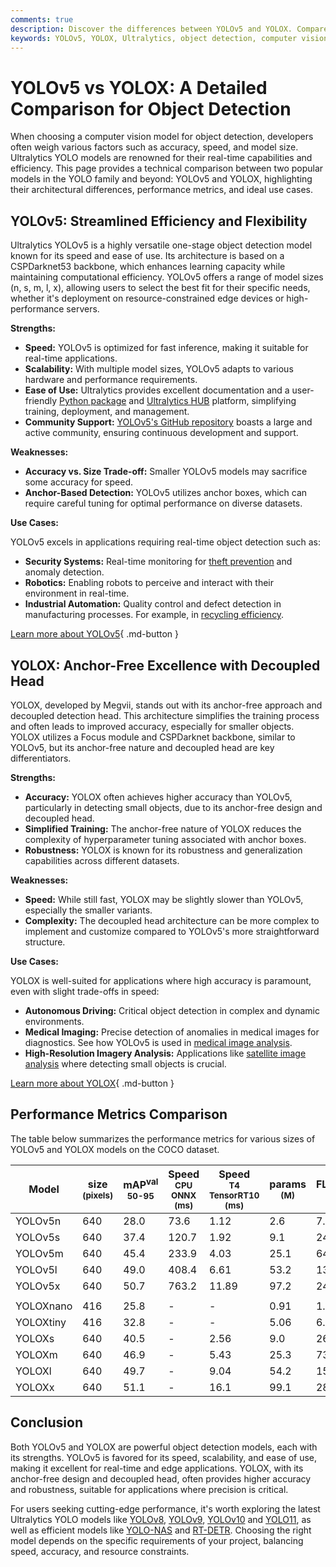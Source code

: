 ```yaml
---
comments: true
description: Discover the differences between YOLOv5 and YOLOX. Compare performance, accuracy, and use cases to choose the best object detection model for your needs.
keywords: YOLOv5, YOLOX, Ultralytics, object detection, computer vision, AI models, YOLO comparison, model performance, machine learning
---
```


# YOLOv5 vs YOLOX: A Detailed Comparison for Object Detection

When choosing a computer vision model for object detection, developers often weigh various factors such as accuracy, speed, and model size. Ultralytics YOLO models are renowned for their real-time capabilities and efficiency. This page provides a technical comparison between two popular models in the YOLO family and beyond: YOLOv5 and YOLOX, highlighting their architectural differences, performance metrics, and ideal use cases.

<script async src="https://cdn.jsdelivr.net/npm/chart.js@latest/dist/chart.min.js"></script>
<script defer src="../../javascript/benchmark.js"></script>

<canvas id="modelComparisonChart" width="1024" height="400" active-models='["YOLOv5", "YOLOX"]'></canvas>

## YOLOv5: Streamlined Efficiency and Flexibility

Ultralytics YOLOv5 is a highly versatile one-stage object detection model known for its speed and ease of use. Its architecture is based on a CSPDarknet53 backbone, which enhances learning capacity while maintaining computational efficiency. YOLOv5 offers a range of model sizes (n, s, m, l, x), allowing users to select the best fit for their specific needs, whether it's deployment on resource-constrained edge devices or high-performance servers.

**Strengths:**

- **Speed:** YOLOv5 is optimized for fast inference, making it suitable for real-time applications.
- **Scalability:** With multiple model sizes, YOLOv5 adapts to various hardware and performance requirements.
- **Ease of Use:** Ultralytics provides excellent documentation and a user-friendly [Python package](https://pypi.org/project/ultralytics/) and [Ultralytics HUB](https://www.ultralytics.com/hub) platform, simplifying training, deployment, and management.
- **Community Support:** [YOLOv5's GitHub repository](https://github.com/ultralytics/yolov5) boasts a large and active community, ensuring continuous development and support.

**Weaknesses:**

- **Accuracy vs. Size Trade-off:** Smaller YOLOv5 models may sacrifice some accuracy for speed.
- **Anchor-Based Detection:** YOLOv5 utilizes anchor boxes, which can require careful tuning for optimal performance on diverse datasets.

**Use Cases:**

YOLOv5 excels in applications requiring real-time object detection such as:

- **Security Systems:** Real-time monitoring for [theft prevention](https://www.ultralytics.com/blog/computer-vision-for-theft-prevention-enhancing-security) and anomaly detection.
- **Robotics:** Enabling robots to perceive and interact with their environment in real-time.
- **Industrial Automation:** Quality control and defect detection in manufacturing processes. For example, in [recycling efficiency](https://www.ultralytics.com/blog/recycling-efficiency-the-power-of-vision-ai-in-automated-sorting).

[Learn more about YOLOv5](https://docs.ultralytics.com/models/yolov5/){ .md-button }

## YOLOX: Anchor-Free Excellence with Decoupled Head

YOLOX, developed by Megvii, stands out with its anchor-free approach and decoupled detection head. This architecture simplifies the training process and often leads to improved accuracy, especially for smaller objects. YOLOX utilizes a Focus module and CSPDarknet backbone, similar to YOLOv5, but its anchor-free nature and decoupled head are key differentiators.

**Strengths:**

- **Accuracy:** YOLOX often achieves higher accuracy than YOLOv5, particularly in detecting small objects, due to its anchor-free design and decoupled head.
- **Simplified Training:** The anchor-free nature of YOLOX reduces the complexity of hyperparameter tuning associated with anchor boxes.
- **Robustness:** YOLOX is known for its robustness and generalization capabilities across different datasets.

**Weaknesses:**

- **Speed:** While still fast, YOLOX may be slightly slower than YOLOv5, especially the smaller variants.
- **Complexity:** The decoupled head architecture can be more complex to implement and customize compared to YOLOv5's more straightforward structure.

**Use Cases:**

YOLOX is well-suited for applications where high accuracy is paramount, even with slight trade-offs in speed:

- **Autonomous Driving:** Critical object detection in complex and dynamic environments.
- **Medical Imaging:** Precise detection of anomalies in medical images for diagnostics. See how YOLOv5 is used in [medical image analysis](https://www.ultralytics.com/glossary/medical-image-analysis).
- **High-Resolution Imagery Analysis:** Applications like [satellite image analysis](https://www.ultralytics.com/blog/using-computer-vision-to-analyse-satellite-imagery) where detecting small objects is crucial.

[Learn more about YOLOX](https://arxiv.org/abs/2107.08430){ .md-button }

## Performance Metrics Comparison

The table below summarizes the performance metrics for various sizes of YOLOv5 and YOLOX models on the COCO dataset.

| Model     | size<br><sup>(pixels) | mAP<sup>val<br>50-95 | Speed<br><sup>CPU ONNX<br>(ms) | Speed<br><sup>T4 TensorRT10<br>(ms) | params<br><sup>(M) | FLOPs<br><sup>(B) |
| --------- | --------------------- | -------------------- | ------------------------------ | ----------------------------------- | ------------------ | ----------------- |
| YOLOv5n   | 640                   | 28.0                 | 73.6                           | 1.12                                | 2.6                | 7.7               |
| YOLOv5s   | 640                   | 37.4                 | 120.7                          | 1.92                                | 9.1                | 24.0              |
| YOLOv5m   | 640                   | 45.4                 | 233.9                          | 4.03                                | 25.1               | 64.2              |
| YOLOv5l   | 640                   | 49.0                 | 408.4                          | 6.61                                | 53.2               | 135.0             |
| YOLOv5x   | 640                   | 50.7                 | 763.2                          | 11.89                               | 97.2               | 246.4             |
|           |                       |                      |                                |                                     |                    |                   |
| YOLOXnano | 416                   | 25.8                 | -                              | -                                   | 0.91               | 1.08              |
| YOLOXtiny | 416                   | 32.8                 | -                              | -                                   | 5.06               | 6.45              |
| YOLOXs    | 640                   | 40.5                 | -                              | 2.56                                | 9.0                | 26.8              |
| YOLOXm    | 640                   | 46.9                 | -                              | 5.43                                | 25.3               | 73.8              |
| YOLOXl    | 640                   | 49.7                 | -                              | 9.04                                | 54.2               | 155.6             |
| YOLOXx    | 640                   | 51.1                 | -                              | 16.1                                | 99.1               | 281.9             |

## Conclusion

Both YOLOv5 and YOLOX are powerful object detection models, each with its strengths. YOLOv5 is favored for its speed, scalability, and ease of use, making it excellent for real-time and edge applications. YOLOX, with its anchor-free design and decoupled head, often provides higher accuracy and robustness, suitable for applications where precision is critical.

For users seeking cutting-edge performance, it's worth exploring the latest Ultralytics YOLO models like [YOLOv8](https://www.ultralytics.com/yolo), [YOLOv9](https://docs.ultralytics.com/models/yolov9/), [YOLOv10](https://docs.ultralytics.com/models/yolov10/) and [YOLO11](https://docs.ultralytics.com/models/yolo11/), as well as efficient models like [YOLO-NAS](https://docs.ultralytics.com/models/yolo-nas/) and [RT-DETR](https://docs.ultralytics.com/models/rtdetr/). Choosing the right model depends on the specific requirements of your project, balancing speed, accuracy, and resource constraints.
